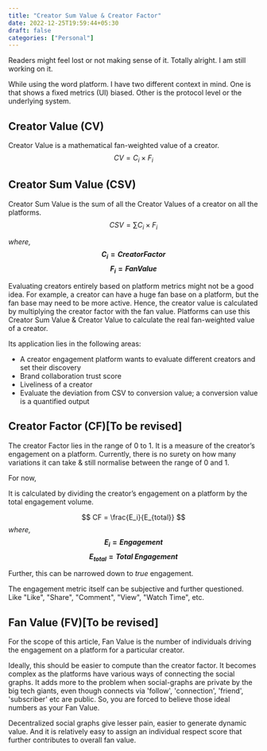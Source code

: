 ```yaml
---
title: "Creator Sum Value & Creator Factor"
date: 2022-12-25T19:59:44+05:30
draft: false
categories: ["Personal"]
---
```


Readers might feel lost or not making sense of it. Totally alright. I am still working on it.

While using the word platform. I have two different context in mind. One is that shows a fixed metrics (UI) biased. Other is the protocol level or the underlying system.
## Creator Value (CV)
Creator Value is a mathematical fan-weighted value of a creator.
$$ CV = C_i \times F_i $$

## Creator Sum Value (CSV)

Creator Sum Value is the sum of all the Creator Values of a creator on all the platforms.
$$ CSV = \sum C_i \times F_i $$

_where,_
**$$ C_i = Creator Factor $$**
**$$ F_i = Fan Value $$**

Evaluating creators entirely based on platform metrics might not be a good idea. For example, a creator can have a huge fan base on a platform, but the fan base may need to be more active. Hence, the creator value is calculated by multiplying the creator factor with the fan value. Platforms can use this Creator Sum Value & Creator Value to calculate the real fan-weighted value of a creator. 


Its application lies in the following areas:
- A creator engagement platform wants to evaluate different creators and set their discovery
- Brand collaboration trust score
- Liveliness of a creator
- Evaluate the deviation from CSV to conversion value; a conversion value is a quantified output



## Creator Factor (CF)[To be revised]

The creator Factor lies in the range of 0 to 1. It is a measure of the creator’s engagement on a platform. Currently, there is no surety on how many variations it can take & still normalise between the range of 0 and 1.

For now, 

It is calculated by dividing the creator’s engagement on a platform by the total engagement volume.

$$ CF = \frac{E_i}{E_{total}} $$
_where,_
**$$ E_i = Engagement $$**
**$$ E_{total} = Total \ Engagement $$**

Further, this can be narrowed down to *true* engagement.

The engagement metric itself can be subjective and further questioned. Like "Like", "Share", "Comment", "View", "Watch Time", etc.
## Fan Value (FV)[To be revised]

For the scope of this article, Fan Value is the number of individuals driving the engagement on a platform for a particular creator.

Ideally, this should be easier to compute than the creator factor.
It becomes complex as the platforms have various ways of connecting the social graphs. It adds more to the problem when social-graphs are private by the big tech giants, even though connects via 'follow', 'connection', 'friend', 'subscriber' etc are public. 
So, you are forced to believe those ideal numbers as your Fan Value.

Decentralized social graphs give lesser pain, easier to generate dynamic value. And it is relatively easy to assign an individual respect score that further contributes to overall fan value. 